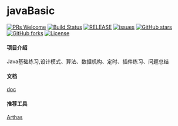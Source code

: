 # javaBasic

[![PRs Welcome](https://img.shields.io/badge/PRs-welcome-brightgreen.svg)](https://github.com/xuegangliu/javaBasic/pulls)
[![Build Status](https://travis-ci.org/xuegangliu/javaBasic.svg?branch=master)](https://travis-ci.org/xuegangliu/javaBasic)
[![RELEASE](https://img.shields.io/github/release/xuegangliu/javaBasic.svg)](https://github.com/xuegangliu/javaBasic/releases)
[![issues](https://img.shields.io/github/issues/xuegangliu/javaBasic.svg)](https://github.com/xuegangliu/javaBasic/issues)
[![GitHub stars](https://img.shields.io/github/stars/xuegangliu/javaBasic.svg?style=social&label=Stars)](https://github.com/xuegangliu/javaBasic/stargazers)
[![GitHub forks](https://img.shields.io/github/forks/xuegangliu/javaBasic.svg?style=social&label=Fork)](https://github.com/xuegangliu/javaBasic/network/members)
[![License](https://img.shields.io/badge/license-MIT-blue.svg)](LICENSE)

#### 项目介绍

Java基础练习,设计模式、算法、数据机构、定时、插件练习、问题总结


#### 文档

[doc](https://xuegangliu.github.io/javaBasic)

#### 推荐工具
[Arthas](https://github.com/alibaba/arthas)
